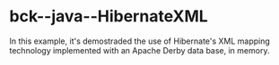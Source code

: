 # bck--java--HibernateXML
In this example, it's demostraded the use of Hibernate's XML mapping technology implemented with an Apache Derby data base, in memory.
